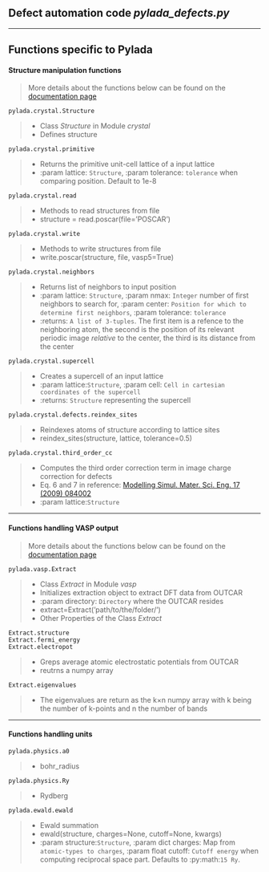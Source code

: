 ## Defect automation code *pylada_defects.py*

---
## Functions specific to Pylada

#### Structure manipulation functions

> More details about the functions below can be found on the [documentation page](http://pylada.github.io/pylada/userguide/crystal.html)

```
pylada.crystal.Structure
```
> - Class *Structure* in Module *crystal*
> - Defines structure

```
pylada.crystal.primitive
```
> - Returns the primitive unit-cell lattice of a input lattice
> - :param lattice: `Structure`, :param tolerance: `tolerance` when comparing position. Default to 1e-8

```
pylada.crystal.read
```
> - Methods to read structures from file
> - structure = read.poscar(file=’POSCAR’)

```
pylada.crystal.write
```
> - Methods to write structures from file
> - write.poscar(structure, file, vasp5=True)

```
pylada.crystal.neighbors
```
> - Returns list of neighbors to input position
> - :param lattice: `Structure`, :param nmax: `Integer` number of first neighbors to search for, 
          :param center: `Position for which to determine first neighbors`, :param tolerance: `tolerance`
> - :returns: `A list of 3-tuples`. The first item is a refence to the
          neighboring atom, the second is the position of its
          relevant periodic image *relative* to the center, the
          third is its distance from the center
```
pylada.crystal.supercell
```
> - Creates a supercell of an input lattice
> - :param lattice:`Structure`, :param cell: `Cell in cartesian coordinates of the supercell`
> - :returns: `Structure` representing the supercell

```
pylada.crystal.defects.reindex_sites
```
> - Reindexes atoms of structure according to lattice sites
> - reindex_sites(structure, lattice, tolerance=0.5)

```
pylada.crystal.third_order_cc
```
> - Computes the third order correction term in image charge correction for defects
> - Eq. 6 and 7 in reference: [Modelling Simul. Mater. Sci. Eng. 17 (2009) 084002](http://iopscience.iop.org/article/10.1088/0965-0393/17/8/084002/meta)
> - :param lattice:`Structure`

---
#### Functions handling VASP output

> More details about the functions below can be found on the [documentation page](http://pylada.github.io/pylada/pyapi/vasp/extract.html)

```
pylada.vasp.Extract
```
> - Class *Extract* in Module *vasp*
> - Initializes extraction object to extract DFT data from OUTCAR
> - :param directory: `Directory` where the OUTCAR resides
> - extract=Extract(’path/to/the/folder/’)
> - Other Properties of the Class *Extract*

```
Extract.structure
Extract.fermi_energy
Extract.electropot
```
> - Greps average atomic electrostatic potentials from OUTCAR
> - reutrns a numpy array

```
Extract.eigenvalues
```
> - The eigenvalues are return as the k×n numpy array with k being the number of k-points and n the number of bands


---
#### Functions handling units
```
pylada.physics.a0
```
> - bohr_radius

```
pylada.physics.Ry
```
> - Rydberg

```
pylada.ewald.ewald
```
> - Ewald summation
> - ewald(structure, charges=None, cutoff=None, kwargs)
> - :param structure:`Structure`, :param dict charges: Map from `atomic-types to charges`,
          :param float cutoff: `Cutoff energy` when computing reciprocal space part. Defaults to :py:math:`15 Ry`.

